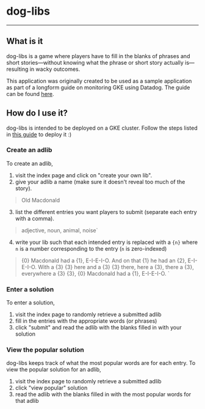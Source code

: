 # dog-libs
---

## What is it
dog-libs is a game where players have to fill in the blanks of phrases and short stories—without knowing what the phrase or short story actually is—resulting in wacky outcomes.

This application was originally created to be used as a sample application as part of a longform guide on monitoring GKE using Datadog. The guide can be found [here](https://datadoghq.com/blog/monitor-google-kubernetes-engine/).

## How do I use it?

dog-libs is intended to be deployed on a GKE cluster. Follow the steps listed in [this guide](https://datadoghq.com/blog/monitor-google-kubernetes-engine/) to deploy it :)

### Create an adlib

To create an adlib,

1. visit the index page and click on "create your own lib".
2. give your adlib a name (make sure it doesn't reveal too much of the story).

>Old Macdonald
3. list the different entries you want players to submit (separate each entry with a comma).

>adjective, noun, animal, noise`
4. write your lib such that each intended entry is replaced with a `{n}` where `n` is a number corresponding to the entry (`n` is zero-indexed)

>{0} Macdonald had a {1}, E-I-E-I-O. And on that {1} he had an {2}, E-I-E-I-O. With a {3} {3} here and a {3} {3} there, here a {3}, there a {3}, everywhere a {3} {3}, {0} Macdonald had a {1}, E-I-E-I-O.
`
### Enter a solution

To enter a solution,

1. visit the index page to randomly retrieve a submitted adlib
2. fill in the entries with the appropriate words (or phrases)
3. click "submit" and read the adlib with the blanks filled in with your solution

### View the popular solution

dog-libs keeps track of what the most popular words are for each entry. To view the popular solution for an adlib,

1. visit the index page to randomly retrieve a submitted adlib
2. click "view popular" solution
3. read the adlib with the blanks filled in with the most popular words for that adlib

